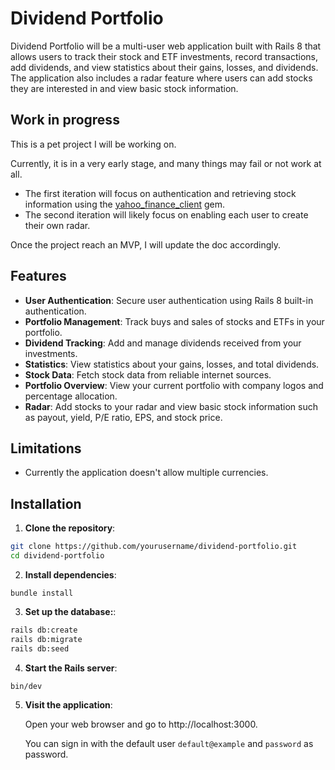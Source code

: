 # Dividend Portfolio

Dividend Portfolio will be a multi-user web application built with Rails 8 that allows users to track their stock and ETF investments, record transactions, add dividends, and view statistics about their gains, losses, and dividends. The application also includes a radar feature where users can add stocks they are interested in and view basic stock information.

## Work in progress

This is a pet project I will be working on. 

Currently, it is in a very early stage, and many things may fail or not work at all. 

- The first iteration will focus on authentication and retrieving stock information using the [yahoo_finance_client](https://github.com/fleveque/yahoo_finance_client) gem.
- The second iteration will likely focus on enabling each user to create their own radar.

Once the project reach an MVP, I will update the doc accordingly.

## Features

- **User Authentication**: Secure user authentication using Rails 8 built-in authentication.
- **Portfolio Management**: Track buys and sales of stocks and ETFs in your portfolio.
- **Dividend Tracking**: Add and manage dividends received from your investments.
- **Statistics**: View statistics about your gains, losses, and total dividends.
- **Stock Data**: Fetch stock data from reliable internet sources.
- **Portfolio Overview**: View your current portfolio with company logos and percentage allocation.
- **Radar**: Add stocks to your radar and view basic stock information such as payout, yield, P/E ratio, EPS, and stock price.

## Limitations

- Currently the application doesn't allow multiple currencies.

## Installation

1. **Clone the repository**:

```sh
git clone https://github.com/yourusername/dividend-portfolio.git
cd dividend-portfolio
```

2. **Install dependencies**:

```
bundle install
```

3. **Set up the database:**:

```sh
rails db:create
rails db:migrate
rails db:seed
```

4. **Start the Rails server**:
```sh
bin/dev
```

5. **Visit the application**:

    Open your web browser and go to http://localhost:3000.

    You can sign in with the default user `default@example` and `password` as password.
